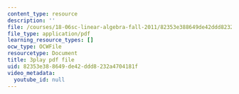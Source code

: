 ```yaml
---
content_type: resource
description: ''
file: /courses/18-06sc-linear-algebra-fall-2011/82353e388649de42ddd8232a4704181f_rMv2rDiOTsI.pdf
file_type: application/pdf
learning_resource_types: []
ocw_type: OCWFile
resourcetype: Document
title: 3play pdf file
uid: 82353e38-8649-de42-ddd8-232a4704181f
video_metadata:
  youtube_id: null
---
```

